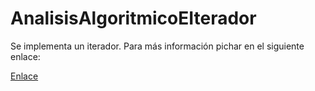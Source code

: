 # AnalisisAlgoritmicoEIterador

Se implementa un iterador. Para más información pichar en el siguiente enlace:

[Enlace](Pr3Practica2Informe.pdf)
